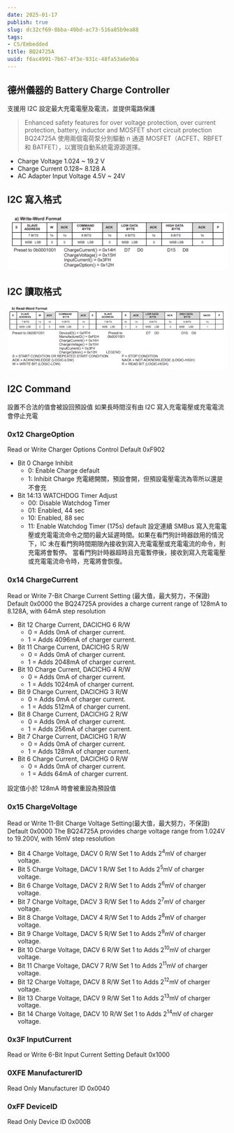 ```yaml
---
date: 2025-01-17
publish: true
slug: dc32cf69-8bba-49bd-ac73-516a85b9ea88
tags:
- CS/Embedded
title: BQ24725A
uuid: f6ac4991-7b67-4f3e-931c-48fa53a6e9ba
---
```

## 德州儀器的 Battery Charge Controller

支援用 I2C 設定最大充電電壓及電流，並提供電路保護

> Enhanced safety features for over voltage protection, over current protection, battery, inductor and MOSFET short circuit protection
> BQ24725A 使用兩個電荷泵分別驅動 n 通道 MOSFET（ACFET、RBFET 和 BATFET），以實現自動系統電源源選擇。



- Charge Voltage 1.024 ~ 19.2 V
- Charge Current 0.128~ 8.128 A
- AC Adapter Input Voltage 4.5V ~ 24V

## I2C 寫入格式

![](../5a3e0e08-e5c8-40ad-84a7-b4a82dd6d064.png)

## I2C 讀取格式

![](../b5853ed4-ea31-4973-940e-75667b0ca3ee.png)

## I2C Command

設置不合法的值會被設回預設值
如果長時間沒有由 I2C 寫入充電電壓或充電電流會停止充電

### 0x12 ChargeOption

Read or Write
Charger Options Control
Default 0xF902

- Bit 0 Charge Inhibit
  - 0: Enable Charge default
  - 1: Inhibit Charge
    充電總開關，預設會開，但預設電壓電流為零所以還是不會充
- Bit 14:13 WATCHDOG Timer Adjust
  - 00: Disable Watchdog Timer
  - 01: Enabled, 44 sec
  - 10: Enabled, 88 sec
  - 11: Enable Watchdog Timer (175s) default
    設定連續 SMBus 寫入充電電壓或充電電流命令之間的最大延遲時間。如果在看門狗計時器啟用的情況下，IC 未在看門狗時間期限內接收到寫入充電電壓或充電電流的命令，則充電將會暫停。
    當看門狗計時器超時且充電暫停後，接收到寫入充電電壓或充電電流命令時，充電將會恢復。

### 0x14 ChargeCurrent

Read or Write
7-Bit Charge Current Setting (最大值，最大努力，不保證)
Default 0x0000
the BQ24725A provides a charge current range of 128mA to 8.128A, with 64mA step resolution

- Bit 12 Charge Current, DACICHG 6 R/W
  - 0 = Adds 0mA of charger current.
  - 1 = Adds 4096mA of charger current.
- Bit 11 Charge Current, DACICHG 5 R/W
  - 0 = Adds 0mA of charger current.
  - 1 = Adds 2048mA of charger current.
- Bit 10 Charge Current, DACICHG 4 R/W
  - 0 = Adds 0mA of charger current.
  - 1 = Adds 1024mA of charger current.
- Bit 9 Charge Current, DACICHG 3 R/W
  - 0 = Adds 0mA of charger current.
  - 1 = Adds 512mA of charger current.
- Bit 8 Charge Current, DACICHG 2 R/W
  - 0 = Adds 0mA of charger current.
  - 1 = Adds 256mA of charger current.
- Bit 7 Charge Current, DACICHG 1 R/W
  - 0 = Adds 0mA of charger current.
  - 1 = Adds 128mA of charger current.
- Bit 6 Charge Current, DACICHG 0 R/W
  - 0 = Adds 0mA of charger current.
  - 1 = Adds 64mA of charger current.

設定值小於 128mA 時會被重設為預設值

### 0x15 ChargeVoltage

Read or Write
11-Bit Charge Voltage Setting(最大值，最大努力，不保證)
Default 0x0000
The BQ24725A provides charge voltage range from 1.024V to 19.200V, with 16mV step resolution

- Bit 4 Charge Voltage, DACV 0 R/W Set 1 to Adds 2<sup>4</sup>mV of charger voltage.
- Bit 5 Charge Voltage, DACV 1 R/W Set 1 to Adds 2<sup>5</sup>mV of charger voltage.
- Bit 6 Charge Voltage, DACV 2 R/W Set 1 to Adds 2<sup>6</sup>mV of charger voltage.
- Bit 7 Charge Voltage, DACV 3 R/W Set 1 to Adds 2<sup>7</sup>mV of charger voltage.
- Bit 8 Charge Voltage, DACV 4 R/W Set 1 to Adds 2<sup>8</sup>mV of charger voltage.
- Bit 9 Charge Voltage, DACV 5 R/W Set 1 to Adds 2<sup>9</sup>mV of charger voltage.
- Bit 10 Charge Voltage, DACV 6 R/W Set 1 to Adds 2<sup>10</sup>mV of charger voltage.
- Bit 11 Charge Voltage, DACV 7 R/W Set 1 to Adds 2<sup>11</sup>mV of charger voltage.
- Bit 12 Charge Voltage, DACV 8 R/W Set 1 to Adds 2<sup>12</sup>mV of charger voltage.
- Bit 13 Charge Voltage, DACV 9 R/W Set 1 to Adds 2<sup>13</sup>mV of charger voltage.
- Bit 14 Charge Voltage, DACV 10 R/W Set 1 to Adds 2<sup>14</sup>mV of charger voltage.

### 0x3F InputCurrent

Read or Write
6-Bit Input Current Setting
Default 0x1000

### 0XFE ManufacturerID

Read Only
Manufacturer ID 0x0040

### 0xFF DeviceID

Read Only
Device ID 0x000B
